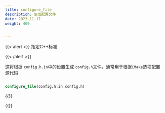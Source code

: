 ```yaml
---
title: configure_file
description: 生成配置文件
date: 2023-11-17
weight: 400


---
```

<style>
th, td {
  border: 1px solid rgb(190, 190, 190);
}
</style>
{{< alert >}}
指定C++标准

{{< /alert >}}

这将根据 `config.h.in`中的设置生成 `config.h`文件，通常用于根据`CMake`选项配置源代码
```cmake

configure_file(config.h.in config.h)


```
{{<alert>}}

{{</alert>}}

